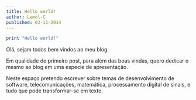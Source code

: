 ```yaml
---
title: Hello world!
author: Lemol-C
published: 03-11-2014
---
```



~~~haskell
print "Hello world!"
~~~

Olá, sejam todos bem vindos ao meu blog.

Em qualidade de primeiro post, para além das boas vindas, quero dedicar o mesmo ao blog em uma especie de apresentação.

Neste espaço pretendo escrever sobre temas de desenvolvimento de software, telecomunicações, matemática, processamento 
digital de sinais, e tudo que pode transformar-se em texto.

